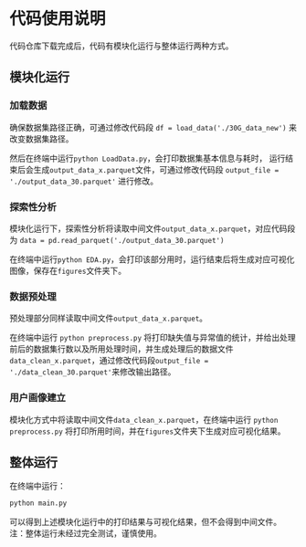 # 代码使用说明
代码仓库下载完成后，代码有模块化运行与整体运行两种方式。

## 模块化运行
### 加载数据
确保数据集路径正确，可通过修改代码段
```df = load_data('./30G_data_new')```
来改变数据集路径。

然后在终端中运行```python LoadData.py```，会打印数据集基本信息与耗时，
运行结束后会生成`output_data_x.parquet`文件，可通过修改代码段
```output_file = './output_data_30.parquet'```
进行修改。

### 探索性分析
模块化运行下，探索性分析将读取中间文件`output_data_x.parquet`，对应代码段为
```data = pd.read_parquet('./output_data_30.parquet')```

在终端中运行```python EDA.py```，会打印该部分用时，运行结束后将生成对应可视化图像，保存在`figures`文件夹下。

### 数据预处理
预处理部分同样读取中间文件`output_data_x.parquet`。

在终端中运行
```python preprocess.py```
将打印缺失值与异常值的统计，并给出处理前后的数据集行数以及所用处理时间，并生成处理后的数据文件`data_clean_x.parquet`，通过修改代码段```output_file = './data_clean_30.parquet'```来修改输出路径。

### 用户画像建立
模块化方式中将读取中间文件`data_clean_x.parquet`，在终端中运行
```python preprocess.py```
将打印所用时间，并在`figures`文件夹下生成对应可视化结果。

## 整体运行
在终端中运行：
```Python
python main.py
```
可以得到上述模块化运行中的打印结果与可视化结果，但不会得到中间文件。
注：整体运行未经过完全测试，谨慎使用。
